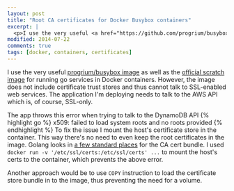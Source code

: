 ```yaml
---
layout: post
title: "Root CA certificates for Docker Busybox containers"
excerpt: |
  <p>I use the very useful <a href="https://github.com/progrium/busybox">progrium/busybox image</a> as well as the <a href="https://docs.docker.com/articles/baseimages/#creating-a-simple-base-image-using-scratch">official scratch image</a> for running go services in Docker containers. However, the ima...</p>
modified: 2014-07-22
comments: true
tags: [docker, containers, certificates]
---
```

I use the very useful [progrium/busybox image](https://github.com/progrium/busybox) as well as the [official scratch image](https://docs.docker.com/articles/baseimages/#creating-a-simple-base-image-using-scratch) for running go services in Docker containers. However, the image does not include certificate trust stores and thus cannot talk to SSL-enabled web services. The application I'm deploying needs to talk to the AWS API which is, of course, SSL-only.

The app throws this error when trying to talk to the DynamoDB API
{% highlight go %}
x509: failed to load system roots and no roots provided
{% endhighlight %}
To fix the issue I mount the host's certificate store in the container. This way there's no need to even keep the root certificates in the image. Golang looks in [a few standard places](http://golang.org/src/pkg/crypto/x509/root_unix.go) for the CA cert bundle. I used `docker run -v '/etc/ssl/certs:/etc/ssl/certs' ...` to mount the host's certs to the container, which prevents the above error.

Another approach would be to use `COPY` instruction to load the certificate store bundle in to the image, thus preventing the need for a volume.
